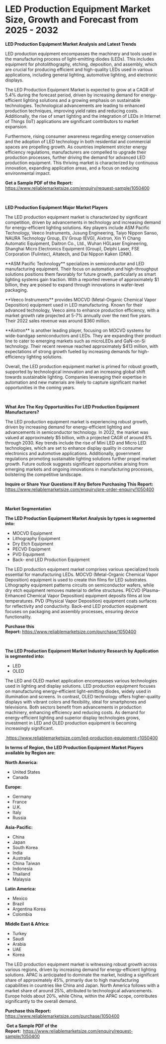 <p><h1>LED Production Equipment Market Size, Growth and Forecast from 2025 - 2032</h1></p><p><strong>LED Production Equipment Market Analysis and Latest Trends</strong></p>
<p><p>LED production equipment encompasses the machinery and tools used in the manufacturing process of light-emitting diodes (LEDs). This includes equipment for photolithography, etching, deposition, and assembly, which are crucial for producing efficient and high-quality LEDs used in various applications, including general lighting, automotive lighting, and electronic displays.</p><p>The LED Production Equipment Market is expected to grow at a CAGR of 5.4% during the forecast period, driven by increasing demand for energy-efficient lighting solutions and a growing emphasis on sustainable technologies. Technological advancements are leading to enhanced production techniques, improving yield rates and reducing costs. Additionally, the rise of smart lighting and the integration of LEDs in Internet of Things (IoT) applications are significant contributors to market expansion.</p><p>Furthermore, rising consumer awareness regarding energy conservation and the adoption of LED technology in both residential and commercial spaces are propelling growth. As countries implement stricter energy efficiency regulations, manufacturers are compelled to upgrade their production processes, further driving the demand for advanced LED production equipment. This thriving market is characterized by continuous innovation, expanding application areas, and a focus on reducing environmental impact.</p></p>
<p><strong>Get a Sample PDF of the Report:&nbsp;</strong> <a href="https://www.reliablemarketsize.com/enquiry/request-sample/1050400?utm_campaign=2868&utm_medium=2&utm_source=Github&utm_content=ia&utm_term=17042025&utm_id=led-production-equipment">https://www.reliablemarketsize.com/enquiry/request-sample/1050400</a></p>
<p>&nbsp;</p>
<p><strong>LED Production Equipment Major Market Players</strong></p>
<p><p>The LED production equipment market is characterized by significant competition, driven by advancements in technology and increasing demand for energy-efficient lighting solutions. Key players include ASM Pacific Technology, Veeco Instruments, Jusung Engineering, Taiyo Nippon Sanso, NAURA Technology Group, EV Group (EVG), Aixtron, Xin Yi Chang Automatic Equipment, Daitron Co., Ltd., Wuhan HGLaser Engineering, Shanghai Micro Electronics Equipment (Group), Delphi Laser, FSE Corporation (Fulintec), Altatech, and Dai Nippon Kaken (DNK).</p><p>**ASM Pacific Technology** specializes in semiconductor and LED manufacturing equipment. Their focus on automation and high-throughput solutions positions them favorably for future growth, particularly as smart lighting systems gain traction. With a reported revenue of approximately $1 billion, they are poised to expand through innovations in wafer-level packaging.</p><p>**Veeco Instruments** provides MOCVD (Metal-Organic Chemical Vapor Deposition) equipment used in LED manufacturing. Known for their advanced technology, Veeco aims to enhance production efficiency, with a market growth rate projected at 5-7% annually over the next five years. Their 2022 sales revenue was around $360 million.</p><p>**Aixtron** is another leading player, focusing on MOCVD systems for wide-bandgap semiconductors and LEDs. They are expanding their product line to cater to emerging markets such as microLEDs and GaN-on-Si technology. Their recent revenue reached approximately $413 million, with expectations of strong growth fueled by increasing demands for high-efficiency lighting solutions.</p><p>Overall, the LED production equipment market is primed for robust growth, supported by technological innovation and an increasing global shift towards sustainable lighting. Companies leveraging their expertise in automation and new materials are likely to capture significant market opportunities in the coming years.</p></p>
<p>&nbsp;</p>
<p><strong>What Are The Key Opportunities For LED Production Equipment Manufacturers?</strong></p>
<p><p>The LED production equipment market is experiencing robust growth, driven by increasing demand for energy-efficient lighting and advancements in semiconductor technology. In 2022, the market was valued at approximately $5 billion, with a projected CAGR of around 8% through 2030. Key trends include the rise of Mini LED and Micro LED technologies, which are set to enhance display quality in consumer electronics and automotive applications. Additionally, government regulations promoting sustainable lighting solutions further propel market growth. Future outlook suggests significant opportunities arising from emerging markets and ongoing innovations in manufacturing processes, bolstering the competitive landscape.</p></p>
<p><strong>Inquire or Share Your Questions If Any Before Purchasing This Report:</strong> <a href="https://www.reliablemarketsize.com/enquiry/pre-order-enquiry/1050400?utm_campaign=2868&utm_medium=2&utm_source=Github&utm_content=ia&utm_term=17042025&utm_id=led-production-equipment">https://www.reliablemarketsize.com/enquiry/pre-order-enquiry/1050400</a></p>
<p>&nbsp;</p>
<p><strong>Market Segmentation</strong></p>
<p><strong>The LED Production Equipment Market Analysis by types is segmented into:</strong></p>
<p><ul><li>MOCVD Equipment</li><li>Lithography Equipment</li><li>Dry Etch Equipment</li><li>PECVD Equipment</li><li>PVD Equipment</li><li>Back- end LED Production Equipment</li></ul></p>
<p><p>The LED production equipment market comprises various specialized tools essential for manufacturing LEDs. MOCVD (Metal-Organic Chemical Vapor Deposition) equipment is used to create thin films for LED substrates. Lithography equipment patterns circuits on semiconductor wafers, while dry etch equipment removes material to define structures. PECVD (Plasma-Enhanced Chemical Vapor Deposition) equipment deposits films at low temperatures. PVD (Physical Vapor Deposition) equipment coats surfaces for reflectivity and conductivity. Back-end LED production equipment focuses on packaging and assembly processes, ensuring device functionality.</p></p>
<p><strong>Purchase this Report:&nbsp;</strong><a href="https://www.reliablemarketsize.com/purchase/1050400?utm_campaign=2868&utm_medium=2&utm_source=Github&utm_content=ia&utm_term=17042025&utm_id=led-production-equipment">https://www.reliablemarketsize.com/purchase/1050400</a></p>
<p>&nbsp;</p>
<p><strong>The LED Production Equipment Market Industry Research by Application is segmented into:</strong></p>
<p><ul><li>LED</li><li>OLED</li></ul></p>
<p><p>The LED and OLED market application encompasses various technologies used in lighting and display solutions. LED production equipment focuses on manufacturing energy-efficient light-emitting diodes, widely used in illumination and screens. In contrast, OLED technology offers higher-quality displays with vibrant colors and flexibility, ideal for smartphones and televisions. Both sectors benefit from advancements in production machinery, enhancing efficiency and reducing costs. As demand for energy-efficient lighting and superior display technologies grows, investment in LED and OLED production equipment is becoming increasingly significant.</p></p>
<p><a href="https://www.reliablemarketsize.com/led-production-equipment-r1050400?utm_campaign=2868&utm_medium=2&utm_source=Github&utm_content=ia&utm_term=17042025&utm_id=led-production-equipment">&nbsp;https://www.reliablemarketsize.com/led-production-equipment-r1050400</a></p>
<p><strong>In terms of Region, the LED Production Equipment Market Players available by Region are:</strong></p>
<p>
    <p> <strong> North America: </strong>
        <ul>
            <li>United States</li>
            <li>Canada</li>
        </ul>
        </p> 
    <p> <strong> Europe: </strong>
        <ul>
            <li>Germany</li>
            <li>France</li>
            <li>U.K.</li>
            <li>Italy</li>
            <li>Russia</li>
        </ul>
        </p> 
    <p> <strong> Asia-Pacific: </strong>
        <ul>
            <li>China</li>
            <li>Japan</li>
            <li>South Korea</li>
            <li>India</li>
            <li>Australia</li>
            <li>China Taiwan</li>
            <li>Indonesia</li>
            <li>Thailand</li>
            <li>Malaysia</li>
        </ul>
        </p> 
    <p> <strong> Latin America: </strong>
        <ul>
            <li>Mexico</li>
            <li>Brazil</li>
            <li>Argentina Korea</li>
            <li>Colombia</li>
        </ul>
        </p> 
    <p> <strong> Middle East & Africa: </strong>
        <ul>
            <li>Turkey</li>
            <li>Saudi</li>
            <li>Arabia</li>
            <li>UAE</li>
            <li>Korea</li>
        </ul>
    </p>
    </p>
<p><p>The LED production equipment market is witnessing robust growth across various regions, driven by increasing demand for energy-efficient lighting solutions. APAC is anticipated to dominate the market, holding a significant share of approximately 45%, primarily due to high manufacturing capabilities in countries like China and Japan. North America follows with a market share of around 25%, attributed to technological advancements. Europe holds about 20%, while China, within the APAC scope, contributes significantly to the overall demand.</p></p>
<p><strong>Purchase this Report: </strong><a href="https://www.reliablemarketsize.com/purchase/1050400?utm_campaign=2868&utm_medium=2&utm_source=Github&utm_content=ia&utm_term=17042025&utm_id=led-production-equipment">https://www.reliablemarketsize.com/purchase/1050400</a></p>
<p>&nbsp;<strong>Get a Sample PDF of the Report:&nbsp;&nbsp;</strong><a href="https://www.reliablemarketsize.com/enquiry/request-sample/1050400?utm_campaign=2868&utm_medium=2&utm_source=Github&utm_content=ia&utm_term=17042025&utm_id=led-production-equipment">https://www.reliablemarketsize.com/enquiry/request-sample/1050400</a></p>
<p><strong></strong></p>
<p><p></p><p></p><p></p></p>